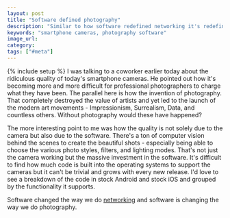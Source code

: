 ```yaml
---
layout: post
title: "Software defined photography"
description: "Similar to how software redefined networking it's redefining photography."
keywords: "smartphone cameras, photography software"
image_url: 
category: 
tags: ["#meta"]
---
```

{% include setup %}
I was talking to a coworker earlier today about the ridiculous quality of today's smartphone cameras. He pointed out how it's becoming more and more difficult for professional photographers to charge what they have been. The parallel here is how the invention of photography. That completely destroyed the value of artists and yet led to the launch of the modern art movements - Impressionism, Surrealism, Data, and countless others. Without photography would these have happened?

The more interesting point to me was how the quality is not solely due to the camera but also due to the software. There's a ton of computer vision behind the scenes to create the beautiful shots - especially being able to choose the various photo styles, filters, and lighting modes. That's not just the camera working but the massive investment in the software. It's difficult to find how much code is built into the operating systems to support the cameras but it can't be trivial and grows with every new release. I'd love to see a breakdown of the code in stock Android and stock iOS and grouped by the functionality it supports.

Software changed the way we do [networking](https://en.wikipedia.org/wiki/Software-defined_networking) and software is changing the way we do photography.
